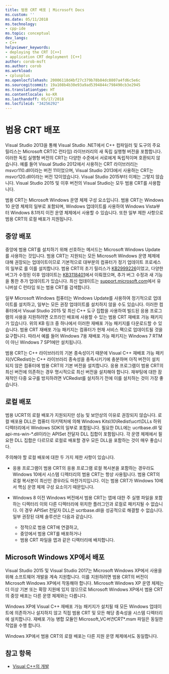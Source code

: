 ```yaml
---
title: 범용 CRT 배포 | Microsoft Docs
ms.custom: ''
ms.date: 05/11/2018
ms.technology:
- cpp-ide
ms.topic: conceptual
dev_langs:
- C++
helpviewer_keywords:
- deploying the CRT [C++]
- application CRT deployment [C++]
author: corob-msft
ms.author: corob
ms.workload:
- cplusplus
ms.openlocfilehash: 20006118d4bf27c379b78b84dc8807a4fd6c5e6c
ms.sourcegitcommit: 19a108b4b30e93a9ad5394844c798490cb3e2945
ms.translationtype: HT
ms.contentlocale: ko-KR
ms.lasthandoff: 05/17/2018
ms.locfileid: "34256292"
---
```

# <a name="universal-crt-deployment"></a>범용 CRT 배포

Visual Studio 2013을 통해 Visual Studio .NET에서 C++ 컴파일러 및 도구의 주요 릴리스는 Microsoft CRT(C 런타임) 라이브러리의 새 독립 실행형 버전을 포함합니다. 이러한 독립 실행형 버전의 CRT는 다양한 수준에서 서로에게 독립적이며 호환되지 않습니다. 예를 들어 Visual Studio 2012에서 사용하는 CRT 라이브러리는 msvcr110.dll이라는 버전 11이었으며, Visual Studio 2013에서 사용하는 CRT는 msvcr120.dll이라는 버전 12이었습니다. Visual Studio 2015부터 이제는 그렇지 않습니다. Visual Studio 2015 및 이후 버전의 Visual Studio는 모두 범용 CRT를 사용합니다.

범용 CRT는 Microsoft Windows 운영 체제 구성 요소입니다. 범용 CRT는 Windows 10 운영 체제의 일부로 포함되며, Windows 업데이트를 사용하여 Windows Vista부터 Windows 8.1까지 이전 운영 체제에서 사용할 수 있습니다. 또한 일부 제한 사항으로 범용 CRT의 로컬 배포가 지원됩니다.

## <a name="central-deployment"></a>중앙 배포

중앙에 범용 CRT를 설치하기 위해 선호하는 메서드는 Microsoft Windows Update를 사용하는 것입니다. 범용 CRT는 지원되는 모든 Microsoft Windows 운영 체제에 대해 권장되는 업데이트이므로 기본적으로 대부분의 컴퓨터가 정기 업데이트 프로세스의 일부로 를 이를 설치합니다. 범용 CRT의 초기 릴리스가 [KB2999226](https://support.microsoft.com/en-us/kb/2999226)이었고, 다양한 버그가 수정된 이후 업데이트는 [KB3118401](https://support.microsoft.com/en-us/kb/3118401)에서 이뤄졌으며, 추가 버그 수정과 새 기능을 통한 추가 업데이트가 있습니다. 최신 업데이트는 [support.microsoft.com](https://support.microsoft.com)에서 유니버설 C 런타임 또는 범용 CRT를 검색합니다.

일부 Microsoft Windows 컴퓨터는 Windows Update를 사용하여 정기적으로 업데이트를 설치하고, 일부는 모든 권장 업데이트를 설치하지 않을 수도 있습니다. 이러한 컴퓨터에서 Visual Studio 2015 및 최신 C++ 도구 집합을 사용하여 빌드된 응용 프로그램의 사용을 지원하려면 오프라인 배포에 사용할 수 있는 범용 CRT 재배포 가능 패키지가 있습니다. 위의 KB 링크 중 하나에서 이러한 재배포 가능 패키지를 다운로드할 수 있습니다. 범용 CRT 재배포 가능 패키지는 컴퓨터가 현재 서비스 팩으로 업데이트될 것을 요구합니다. 따라서 예를 들어 Windows 7용 재배포 가능 패키지는 Windows 7 RTM이 아닌 Windows 7 SP1에만 설치됩니다.

범용 CRT는 C++ 라이브러리의 기본 종속성이기 때문에 Visual C++ 재배포 가능 패키지(VCRedist)는 C++ 라이브러리 종속성을 충족시키기에 충분하며 아직 버전이 설치되지 않은 컴퓨터에 범용 CRT의 기본 버전을 설치합니다. 응용 프로그램이 범용 CRT의 최신 버전에 의존하는 경우 명시적으로 최신 버전을 설치해야 합니다. 재부팅에 대한 잠재적인 다중 요구를 방지하려면 VCRedist를 설치하기 전에 이를 설치하는 것이 가장 좋습니다.

## <a name="local-deployment"></a>로컬 배포

범용 UCRT의 로컬 배포가 지원되지만 성능 및 보안상의 이유로 권장되지 않습니다.  로컬 배포용 DLL은 컴퓨터 아키텍처에 의해 Windows Kits\\10\\Redist\\ucrt\\DLLs 하위 디렉터리에서 Windows SDK의 일부로 포함됩니다. 필요한 DLL에는 ucrtbase.dll 및 api-ms-win-\*.dll이라는 APISet 전달자 DLL 집합이 포함됩니다. 각 운영 체제에서 필요한 DLL 집합은 다르므로 로컬로 배포할 경우 모든 DLL을 포함하는 것이 매우 좋습니다.

주의해야 할 로컬 배포에 대한 두 가지 제한 사항이 있습니다.

- 응용 프로그램이 범용 CRT의 응용 프로그램 로컬 복사본을 포함하는 경우라도 Windows 10에서 시스템 디렉터리의 범용 CRT는 항상 사용됩니다. 범용 CRT의 로컬 복사본이 최신인 경우라도 마찬가지입니다. 이는 범용 CRT가 Windows 10에서 핵심 운영 체제 구성 요소이기 때문입니다.

- Windows 8 이전 Windows 버전에서 범용 CRT는 앱에 대한 주 실행 파일을 포함하는 디렉터리 이외 다른 디렉터리에 위치한 플러그인과 로컬로 패키지될 수 없습니다. 이 경우 APISet 전달자 DLL은 ucrtbase.dll을 성공적으로 해결할 수 없습니다. 일부 권장된 대체 솔루션은 다음과 같습니다.

  - 정적으로 범용 CRT에 연결하고,
  - 중앙에서 범용 CRT를 배포하거나
  - 범용 CRT 파일을 앱과 같은 디렉터리에 배치합니다.

## <a name="deployment-on-microsoft-windows-xp"></a>Microsoft Windows XP에서 배포

Visual Studio 2015 및 Visual Studio 2017는 Microsoft Windows XP에서 사용을 위해 소프트웨어 개발을 계속 지원합니다. 이를 지원하려면 범용 CRT의 버전이 Microsoft Windows XP에서 작동해야 합니다. Microsoft Windows XP 운영 체제는 더 이상 기본 또는 확장 지원에 있지 않으므로 Microsoft Windows XP에서 범용 CRT의 중앙 배포는 다른 운영 체제와는 다릅니다.

Windows XP에 Visual C++ 재배포 가능 패키지가 설치될 때 모든 Windows 업데이트에 의존하거나 설지하지 않고 직접 범용 CRT 및 모든 해당 종속성을 시스템 디렉터리에 설치합니다. 재배포 가능 병합 모듈인 Microsoft_VC*버전*_CRT_\*.msm 파일은 동일한 작업을 수행 합니다.

Windows XP에서 범용 CRT의 로컬 배포는 다른 지원 운영 체제에서도 동일합니다.

## <a name="see-also"></a>참고 항목

- [Visual C++의 개발](deployment-in-visual-cpp.md)
